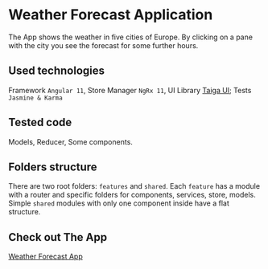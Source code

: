 # Weather Forecast Application
The App shows the weather in five cities of Europe. By clicking on a pane with the city you see the forecast for some further hours.

## Used technologies
Framework `Angular 11`, Store Manager `NgRx 11`, UI Library [Taiga UI](https://taiga-ui.dev/); Tests `Jasmine & Karma`

## Tested code
Models, Reducer, Some components.

## Folders structure
There are two root folders: `features` and `shared`. Each `feature` has a module with a router and specific folders for components, services, store, models. Simple `shared` modules with only one component inside have a flat structure.

## Check out The App
[Weather Forecast App](https://alshanovd.github.io/weather-forecast)